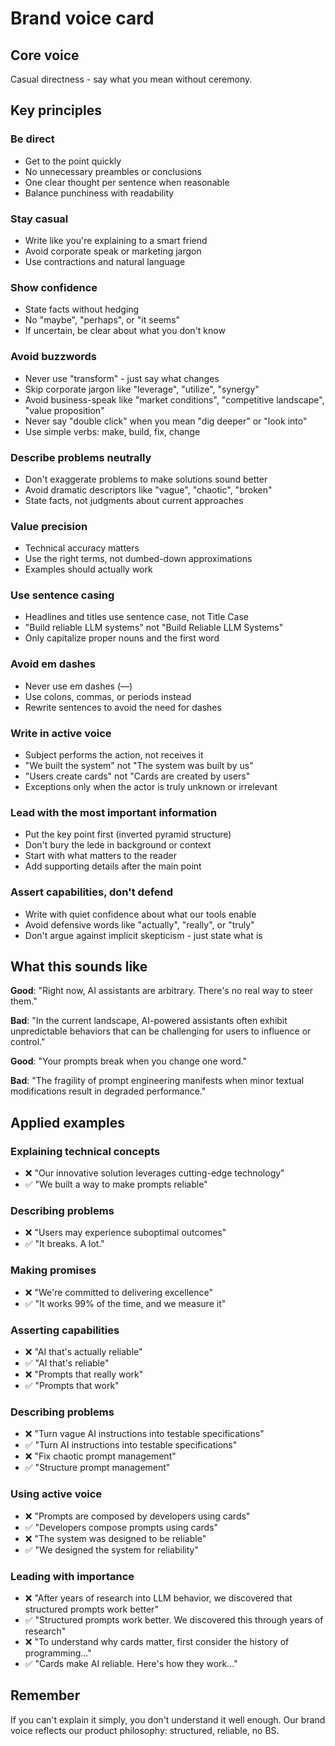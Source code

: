 # Brand voice card

## Core voice

Casual directness - say what you mean without ceremony.

## Key principles

### Be direct

- Get to the point quickly
- No unnecessary preambles or conclusions
- One clear thought per sentence when reasonable
- Balance punchiness with readability

### Stay casual

- Write like you're explaining to a smart friend
- Avoid corporate speak or marketing jargon
- Use contractions and natural language

### Show confidence

- State facts without hedging
- No "maybe", "perhaps", or "it seems"
- If uncertain, be clear about what you don't know

### Avoid buzzwords

- Never use "transform" - just say what changes
- Skip corporate jargon like "leverage", "utilize", "synergy"
- Avoid business-speak like "market conditions", "competitive landscape", "value
  proposition"
- Never say "double click" when you mean "dig deeper" or "look into"
- Use simple verbs: make, build, fix, change

### Describe problems neutrally

- Don't exaggerate problems to make solutions sound better
- Avoid dramatic descriptors like "vague", "chaotic", "broken"
- State facts, not judgments about current approaches

### Value precision

- Technical accuracy matters
- Use the right terms, not dumbed-down approximations
- Examples should actually work

### Use sentence casing

- Headlines and titles use sentence case, not Title Case
- "Build reliable LLM systems" not "Build Reliable LLM Systems"
- Only capitalize proper nouns and the first word

### Avoid em dashes

- Never use em dashes (—)
- Use colons, commas, or periods instead
- Rewrite sentences to avoid the need for dashes

### Write in active voice

- Subject performs the action, not receives it
- "We built the system" not "The system was built by us"
- "Users create cards" not "Cards are created by users"
- Exceptions only when the actor is truly unknown or irrelevant

### Lead with the most important information

- Put the key point first (inverted pyramid structure)
- Don't bury the lede in background or context
- Start with what matters to the reader
- Add supporting details after the main point

### Assert capabilities, don't defend

- Write with quiet confidence about what our tools enable
- Avoid defensive words like "actually", "really", or "truly"
- Don't argue against implicit skepticism - just state what is

## What this sounds like

**Good**: "Right now, AI assistants are arbitrary. There's no real way to steer
them."

**Bad**: "In the current landscape, AI-powered assistants often exhibit
unpredictable behaviors that can be challenging for users to influence or
control."

**Good**: "Your prompts break when you change one word."

**Bad**: "The fragility of prompt engineering manifests when minor textual
modifications result in degraded performance."

## Applied examples

### Explaining technical concepts

- ❌ "Our innovative solution leverages cutting-edge technology"
- ✅ "We built a way to make prompts reliable"

### Describing problems

- ❌ "Users may experience suboptimal outcomes"
- ✅ "It breaks. A lot."

### Making promises

- ❌ "We're committed to delivering excellence"
- ✅ "It works 99% of the time, and we measure it"

### Asserting capabilities

- ❌ "AI that's actually reliable"
- ✅ "AI that's reliable"
- ❌ "Prompts that really work"
- ✅ "Prompts that work"

### Describing problems

- ❌ "Turn vague AI instructions into testable specifications"
- ✅ "Turn AI instructions into testable specifications"
- ❌ "Fix chaotic prompt management"
- ✅ "Structure prompt management"

### Using active voice

- ❌ "Prompts are composed by developers using cards"
- ✅ "Developers compose prompts using cards"
- ❌ "The system was designed to be reliable"
- ✅ "We designed the system for reliability"

### Leading with importance

- ❌ "After years of research into LLM behavior, we discovered that structured
  prompts work better"
- ✅ "Structured prompts work better. We discovered this through years of
  research"
- ❌ "To understand why cards matter, first consider the history of
  programming..."
- ✅ "Cards make AI reliable. Here's how they work..."

## Remember

If you can't explain it simply, you don't understand it well enough. Our brand
voice reflects our product philosophy: structured, reliable, no BS.
